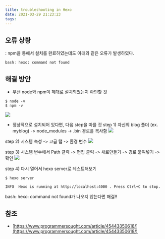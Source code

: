 ```yaml
---
title: troubleshooting in Hexo
date: 2021-03-29 21:23:23
tags:
---
```

## 오류 상황
: npm을 통해서 설치를 완료하였는데도 아래와 같은 오류가 발생하였다. 
```
bash: hexo: command not found
```

## 해결 방안
- 우선 node와 npm이 제대로 설치되었는지 확인할 것
```
$ node -v
$ npm -v
```
![](/hueman_images/error/node.png)

- 정상적으로 설치되어 있다면, 다음 step을 따를 것
step 1) 자신의 blog 폴더 (ex. myblog) -> node_modules -> .bin
  경로를 복사함
![](/hueman_images/error/bin.png)
  
step 2) 시스템 속성 -> 고급 탭 -> 환경 변수
![](/hueman_images/error/systemsetting.png)

step 3) 시스템 변수에서 Path 클릭 -> 편집 클릭 -> 새로만들기 -> 경로 붙여넣기 -> 확인
![](/hueman_images/error/systemsetting2.png)

step 4) 다시 열어서 hexo server로 테스트해보기 
```
$ hexo server

INFO  Hexo is running at http://localhost:4000 . Press Ctrl+C to stop.
```
bash: hexo: command not found가 나오지 않는다면 해결!!

## 참조
- [https://www.programmersought.com/article/45443350618/](https://www.programmersought.com/article/45443350618/)